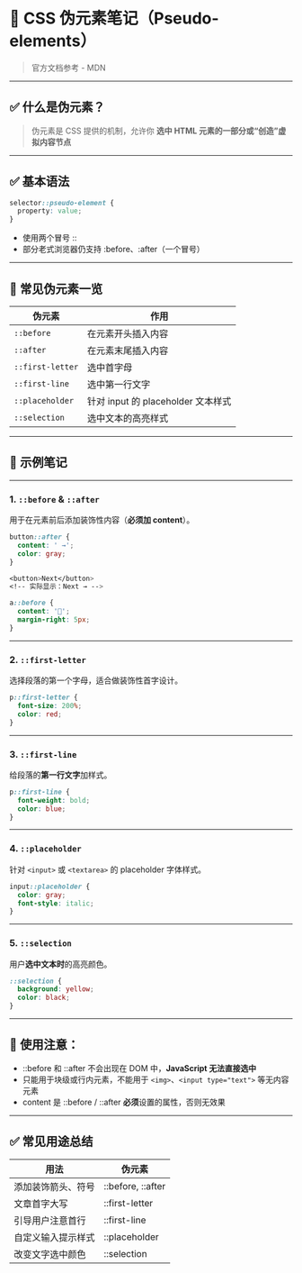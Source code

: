# 🎨 CSS 伪元素笔记（Pseudo-elements）

> 官方文档参考 - MDN

---

## **✅ 什么是伪元素？**

> 伪元素是 CSS 提供的机制，允许你
> **选中 HTML 元素的一部分或“创造”虚拟内容节点**

---

## **✅ 基本语法**

```css
selector::pseudo-element {
  property: value;
}
```

- 使用两个冒号 ::
- 部分老式浏览器仍支持 :before、:after（一个冒号）

---

## **📌 常见伪元素一览**

| **伪元素** | **作用** |
| --- | --- |
| `::before` | 在元素开头插入内容 |
| `::after` | 在元素末尾插入内容 |
| `::first-letter` | 选中首字母 |
| `::first-line` | 选中第一行文字 |
| `::placeholder` | 针对 input 的 placeholder 文本样式 |
| `::selection` | 选中文本的高亮样式 |

---

## **🧪 示例笔记**

---

### **1. `::before` & `::after`**

用于在元素前后添加装饰性内容（**必须加 content**）。

```css
button::after {
  content: ' →';
  color: gray;
}
```

```css
<button>Next</button>
<!-- 实际显示：Next → -->
```

```css
a::before {
  content: '🔗';
  margin-right: 5px;
}
```

---

### **2. `::first-letter`**

选择段落的第一个字母，适合做装饰性首字设计。

```css
p::first-letter {
  font-size: 200%;
  color: red;
}
```

---

### **3. `::first-line`**

给段落的**第一行文字**加样式。

```css
p::first-line {
  font-weight: bold;
  color: blue;
}
```

---

### **4. `::placeholder`**

针对 `<input>` 或 `<textarea>` 的 placeholder 字体样式。

```css
input::placeholder {
  color: gray;
  font-style: italic;
}
```

---

### **5. `::selection`**

用户**选中文本时**的高亮颜色。

```css
::selection {
  background: yellow;
  color: black;
}
```

---

## **🎯 使用注意：**

- ::before 和 ::after 不会出现在 DOM 中，**JavaScript 无法直接选中**
- 只能用于块级或行内元素，不能用于 `<img>`、`<input type="text">` 等无内容元素
- content 是 ::before / ::after **必须**设置的属性，否则无效果

---

## **✅ 常见用途总结**

| **用法** | **伪元素** |
| --- | --- |
| 添加装饰箭头、符号 | ::before, ::after |
| 文章首字大写 | ::first-letter |
| 引导用户注意首行 | ::first-line |
| 自定义输入提示样式 | ::placeholder |
| 改变文字选中颜色 | ::selection |
